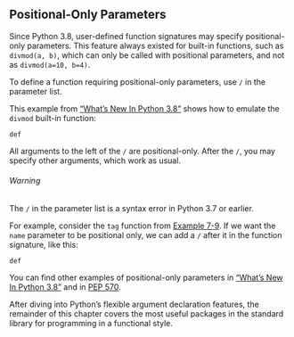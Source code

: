 ## Positional-Only Parameters

Since Python 3.8, user-defined function signatures may specify positional-only parameters. This feature always existed for built-in functions, such as `divmod(a, b)`, which can only be called with positional parameters, and not as `divmod(a=10, b=4)`.

To define a function requiring positional-only parameters, use `/` in the parameter list.

This example from [“What’s New In Python 3.8”](https://fpy.li/7-7) shows how to emulate the `divmod` built-in function:

```
def
```

All arguments to the left of the `/` are positional-only. After the `/`, you may specify other arguments, which work as usual.

###### Warning

The `/` in the parameter list is a syntax error in Python 3.7 or earlier.

For example, consider the `tag` function from [Example 7-9](#tagger_ex). If we want the `name` parameter to be positional only, we can add a `/` after it in the function signature, like this:

```
def
```

You can find other examples of positional-only parameters in [“What’s New In Python 3.8”](https://fpy.li/7-7) and in [PEP 570](https://fpy.li/pep570).

After diving into Python’s flexible argument declaration features, the remainder of this chapter covers the most useful packages in the standard library for programming in a functional style.
